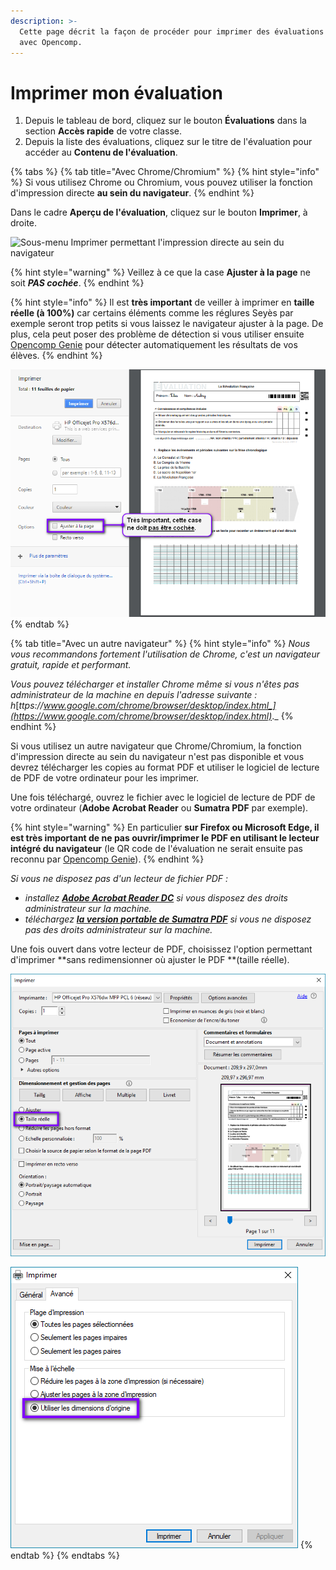 ```yaml
---
description: >-
  Cette page décrit la façon de procéder pour imprimer des évaluations conçues
  avec Opencomp.
---
```


# Imprimer mon évaluation

1. Depuis le tableau de bord, cliquez sur le bouton **Évaluations** dans la section **Accès rapide** de votre classe.
2. Depuis la liste des évaluations, cliquez sur le titre de l'évaluation pour accéder au **Contenu de l'évaluation**.

{% tabs %}
{% tab title="Avec Chrome/Chromium" %}
{% hint style="info" %}
Si vous utilisez Chrome ou Chromium, vous pouvez utiliser la fonction d'impression directe **au sein du navigateur**.
{% endhint %}

Dans le cadre **Aperçu de l'évaluation**, cliquez sur le bouton **Imprimer**, à droite.

![Sous-menu Imprimer permettant l'impression directe au sein du navigateur](../.gitbook/assets/yp_cGsYVEJWc3\_EXqWWxAYmrxG9XQcuy9w.png)

{% hint style="warning" %}
Veillez à ce que la case **Ajuster à la page** ne soit _**PAS cochée**_.
{% endhint %}

{% hint style="info" %}
Il est **très important** de veiller à imprimer en **taille réelle (à 100%)** car certains éléments comme les réglures Seyès par exemple seront trop petits si vous laissez le navigateur ajuster à la page. De plus, cela peut poser des problème de détection si vous utiliser ensuite [Opencomp Genie](../saisir-les-resultats/utiliser-opencomp-genie/) pour détecter automatiquement les résultats de vos élèves.
{% endhint %}

![Fenêtre d'aperçu avant impression de Chrome/Chromium](../.gitbook/assets/JzJSJd4KTnLxpRhw0s0k36E1GQXPRZWHrw.png)
{% endtab %}

{% tab title="Avec un autre navigateur" %}
{% hint style="info" %}
_Nous vous recommandons fortement l'utilisation de Chrome, c'est un navigateur gratuit, rapide et performant._

_Vous pouvez télécharger et installer Chrome même si vous n'êtes pas administrateur de la machine en depuis l'adresse suivante : h_[_ttps://www.google.com/chrome/browser/desktop/index.html_](https://www.google.com/chrome/browser/desktop/index.html)_._
{% endhint %}

Si vous utilisez un autre navigateur que Chrome/Chromium, la fonction d'impression directe au sein du navigateur n'est pas disponible et vous devrez télécharger les copies au format PDF et utiliser le logiciel de lecture de PDF de votre ordinateur pour les imprimer.

Une fois téléchargé, ouvrez le fichier avec le logiciel de lecture de PDF de votre ordinateur (**Adobe Acrobat Reader** ou **Sumatra PDF** par exemple).

{% hint style="warning" %}
En particulier **sur Firefox ou Microsoft Edge, il est très important de ne pas ouvrir/imprimer le PDF en utilisant le lecteur intégré du navigateur** (le QR code de l'évaluation ne serait ensuite pas reconnu par [Opencomp Genie](../saisir-les-resultats/utiliser-opencomp-genie/)).
{% endhint %}

_Si vous ne disposez pas d'un lecteur de fichier PDF :_

* _installez _[_**Adobe Acrobat Reader DC**_](https://get.adobe.com/fr/reader/enterprise/)_ si vous disposez des droits administrateur sur la machine._
* _téléchargez _[_**la version portable de Sumatra PDF**_](https://www.sumatrapdfreader.org/dl/SumatraPDF-3.1.2.zip)_ si vous ne disposez pas des droits administrateur sur la machine._

Une fois ouvert dans votre lecteur de PDF, choisissez l'option permettant d'imprimer **sans redimensionner où ajuster le PDF **(taille réelle).

![Exemple de la boîte de dialogue d'impression avec le logiciel Adobe Acrobat Reader DC.](../.gitbook/assets/1NEGg38yXaJfRYEpYXhHMbWRICLUKOd4HQ.png)

![Exemple de la boîte de dialogue d'impression avec le logiciel Sumatra PDF.](../.gitbook/assets/9GgGlL3kwEJNFPEyazLKGU3hAtFbnRBoIg.png)
{% endtab %}
{% endtabs %}
